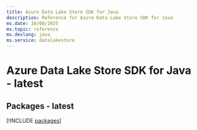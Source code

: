 ```yaml
---
title: Azure Data Lake Store SDK for Java
description: Reference for Azure Data Lake Store SDK for Java
ms.date: 10/08/2025
ms.topic: reference
ms.devlang: java
ms.service: datalakestore
---
```

# Azure Data Lake Store SDK for Java - latest
## Packages - latest
[!INCLUDE [packages](data-lake-store-index.md)]